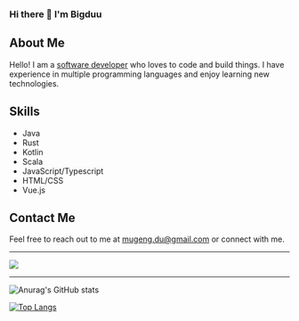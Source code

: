### Hi there 👋 I'm Bigduu 
## About Me

Hello! I am a [software developer](https://en.wikipedia.org/wiki/Software_developer) who loves to code and build things. I have experience in multiple programming languages and enjoy learning new technologies.

## Skills

* Java
* Rust
* Kotlin
* Scala
* JavaScript/Typescript
* HTML/CSS
* Vue.js

## Contact Me

Feel free to reach out to me at [mugeng.du@gmail.com](mailto:mugeng.du@gmail.com) or connect with me.

------

<a href="https://github.com/bigduu">
  <img src="https://komarev.com/ghpvc/?username=bigduu&style=flat-square" />
</a>

------

![Anurag's GitHub stats](https://github-readme-stats.vercel.app/api?username=bigduu&show_icons=true) 
  
[![Top Langs](https://github-readme-stats.vercel.app/api/top-langs/?username=bigduu)](https://github.com/anuraghazra/github-readme-stats)
